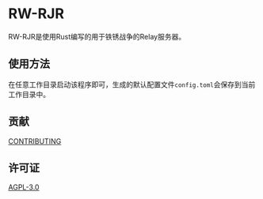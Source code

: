 # RW-RJR

RW-RJR是使用Rust编写的用于铁锈战争的Relay服务器。

## 使用方法

在任意工作目录启动该程序即可，生成的默认配置文件`config.toml`会保存到当前工作目录中。

## 贡献

[CONTRIBUTING](./CONTRIBUTING.md)

## 许可证

[AGPL-3.0](./LICENSE)
